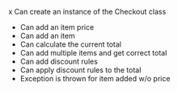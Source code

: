 x Can create an instance of the Checkout class
- Can add an item price
- Can add an item
- Can calculate the current total
- Can add multiple items and get correct total
- Can add discount rules
- Can apply discount rules to the total
- Exception is thrown for item added w/o price